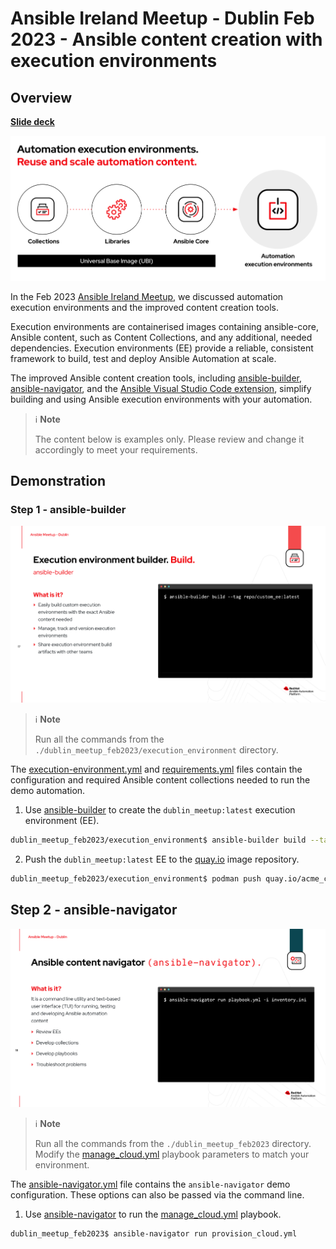 # Ansible Ireland Meetup - Dublin Feb 2023 - Ansible content creation with execution environments

## Overview

[**Slide deck**](../../assets/slides/dublin_meetup_feb2023_slides.pdf)

![ee](../../assets/img/dublin_meetup_feb2023/execution_environments.png)

In the Feb 2023 [Ansible Ireland Meetup](https://www.meetup.com/ansible-ireland/), we discussed automation execution environments and the improved content creation tools.

Execution environments are containerised images containing ansible-core, Ansible content, such as Content Collections, and any additional, needed dependencies. Execution environments (EE) provide a reliable, consistent framework to build, test and deploy Ansible Automation at scale.

The improved Ansible content creation tools, including [ansible-builder](https://ansible-builder.readthedocs.io/en/stable/), [ansible-navigator](https://ansible-navigator.readthedocs.io/en/latest/), and the [Ansible Visual Studio Code extension](https://marketplace.visualstudio.com/items?itemName=redhat.ansible), simplify building and using Ansible execution environments with your automation.

>ℹ️ **Note**<p>
> The content below is examples only. Please review and change it accordingly to meet your requirements.

## Demonstration

### Step 1 - ansible-builder

![ansible-builder](../../assets/img/dublin_meetup_feb2023/ansible_builder.png)

>ℹ️ **Note**<p>
> Run all the commands from the `./dublin_meetup_feb2023/execution_environment` directory.

The [execution-environment.yml](./execution_environment/execution-environment.yml) and [requirements.yml](execution_environment/requirements.yml) files contain the configuration and required Ansible content collections needed to run the demo automation.

1. Use [ansible-builder](https://ansible-builder.readthedocs.io/en/stable/) to create the `dublin_meetup:latest` execution environment (EE).

```bash
dublin_meetup_feb2023/execution_environment$ ansible-builder build --tag quay.io/acme_corp/dublin_meetup:latest -v 3
```

2. Push the `dublin_meetup:latest` EE to the [quay.io](https://quay.io/) image repository.

```bash
dublin_meetup_feb2023/execution_environment$ podman push quay.io/acme_corp/dublin_meetup:latest
```

## Step 2 - ansible-navigator

![ansible-navigator](../../assets/img/dublin_meetup_feb2023/ansible_navigator.png)

>ℹ️ **Note**<p>
> Run all the commands from the `./dublin_meetup_feb2023` directory.   
> Modify the [manage_cloud.yml](manage_cloud.yml) playbook parameters to match your environment.

The [ansible-navigator.yml](ansible-navigator.yml) file contains the `ansible-navigator` demo configuration. These options can also be passed via the command line.

1. Use [ansible-navigator](https://ansible-navigator.readthedocs.io/en/latest/) to run the [manage_cloud.yml](manage_cloud.yml) playbook.

```bash
dublin_meetup_feb2023$ ansible-navigator run provision_cloud.yml
```
